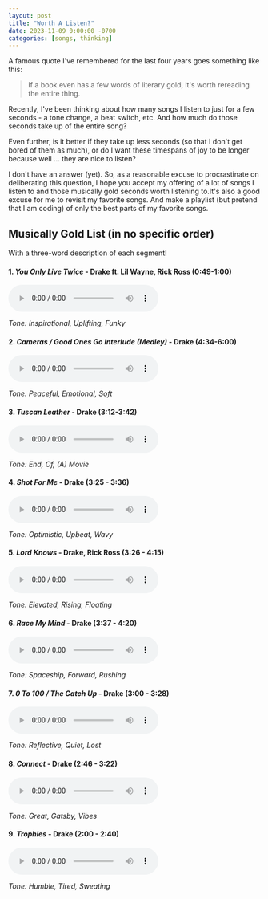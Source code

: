 ```yaml
---
layout: post
title: "Worth A Listen?"
date: 2023-11-09 0:00:00 -0700
categories: [songs, thinking]
---
```


<script src="https://cdn.mathjax.org/mathjax/latest/MathJax.js?config=TeX-AMS-MML_HTMLorMML" type="text/javascript"></script>

A famous quote I've remembered for the last four years goes something like this:

> If a book even has a few words of literary gold, it's worth rereading the entire thing.

Recently, I've been thinking about how many songs I listen to just for a few seconds - a tone change, a beat switch, etc.
And how much do those seconds take up of the entire song?

Even further, is it better if they take up less seconds (so that I don't get bored of them as much), or do I want these timespans of joy to be longer because well ... they are nice to listen?

I don't have an answer (yet). So, as a reasonable excuse to procrastinate on deliberating this question, I hope you accept my offering of a lot of songs I listen to and those musically gold seconds worth listening to.It's also a good excuse for me to revisit my favorite songs. And make a playlist (but pretend that I am coding) of only the best parts of my favorite songs.

## Musically Gold List (in no specific order)

With a three-word description of each segment!

#### 1. _You Only Live Twice_ - Drake ft. Lil Wayne, Rick Ross (0:49-1:00)

<audio style="text-align:center" src="/songs/yolo.mp3#t=49" controls preload></audio>

_Tone: Inspirational, Uplifting, Funky_

#### 2. _Cameras / Good Ones Go Interlude (Medley)_ - Drake (4:34-6:00)

<audio style="text-align:center" src="/songs/cameras.mp3#t=274" controls preload></audio>

_Tone: Peaceful, Emotional, Soft_

#### 3. _Tuscan Leather_ - Drake (3:12-3:42)

<audio style="text-align:center" src="/songs/tl.mp4#t=192" controls preload></audio>

_Tone: End, Of, (A) Movie_

#### 4. _Shot For Me_ - Drake (3:25 - 3:36)

<audio style="text-align:center" src="/songs/shotforme.mp3#t=205" controls preload></audio>

_Tone: Optimistic, Upbeat, Wavy_

#### 5. _Lord Knows_ - Drake, Rick Ross (3:26 - 4:15)

<audio style="text-align:center" src="/songs/lord_knows.mp3#t=206" controls preload></audio>

_Tone: Elevated, Rising, Floating_

#### 6. _Race My Mind_ - Drake (3:37 - 4:20)

<audio style="text-align:center" src="/songs/rcm.mp3#t=217" controls preload></audio>

_Tone: Spaceship, Forward, Rushing_

#### 7. _0 To 100 / The Catch Up_ - Drake (3:00 - 3:28)

<audio style="text-align:center" src="/songs/zerotohundo.mp3#t=180" controls preload></audio>

_Tone: Reflective, Quiet, Lost_

#### 8. _Connect_ - Drake (2:46 - 3:22)

<audio style="text-align:center" src="/songs/connect.mp3#t=166" controls preload></audio>

_Tone: Great, Gatsby, Vibes_

#### 9. _Trophies_ - Drake (2:00 - 2:40)

<audio style="text-align:center" src="/songs/trophies.mp3#t=120" controls preload></audio>

_Tone: Humble, Tired, Sweating_
